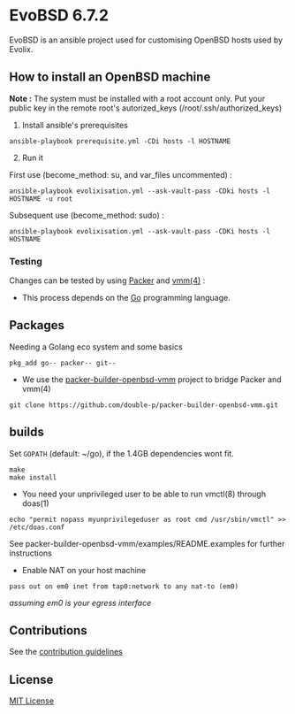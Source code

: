 # EvoBSD 6.7.2

EvoBSD is an ansible project used for customising OpenBSD hosts
used by Evolix.

## How to install an OpenBSD machine

**Note :** The system must be installed with a root account only.
Put your public key in the remote root's autorized_keys
(/root/.ssh/authorized_keys)

1.  Install ansible's prerequisites

```
ansible-playbook prerequisite.yml -CDi hosts -l HOSTNAME
```

2.  Run it

First use (become_method: su, and var_files uncommented) :

```
ansible-playbook evolixisation.yml --ask-vault-pass -CDki hosts -l HOSTNAME -u root
```

Subsequent use (become_method: sudo) :

```
ansible-playbook evolixisation.yml --ask-vault-pass -CDKi hosts -l HOSTNAME
```

### Testing

Changes can be tested by using [Packer](https://www.packer.io/) and
[vmm(4)](https://man.openbsd.org/vmm.4) :

*   This process depends on the [Go](https://golang.org/) programming language.

## Packages

Needing a Golang eco system and some basics

````
pkg_add go-- packer-- git--
````

*   We use the [packer-builder-openbsd-vmm](https://github.com/double-p/packer-builder-openbsd-vmm) project to bridge Packer and vmm(4)

````
git clone https://github.com/double-p/packer-builder-openbsd-vmm.git
````

## builds

Set ````GOPATH```` (default: ~/go), if the 1.4GB dependencies wont fit.

````
make
make install
````

*   You need your unprivileged user to be able to run vmctl(8) through doas(1)

```
echo "permit nopass myunprivilegeduser as root cmd /usr/sbin/vmctl" >> /etc/doas.conf
```

See packer-builder-openbsd-vmm/examples/README.examples for further instructions

*   Enable NAT on your host machine

```
pass out on em0 inet from tap0:network to any nat-to (em0)
```
*assuming em0 is your egress interface*

## Contributions
See the [contribution guidelines](CONTRIBUTING.md)

## License

[MIT License](LICENSE)
